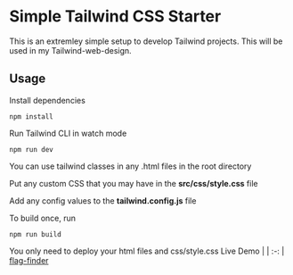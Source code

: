 # Simple Tailwind CSS Starter

This is an extremley simple setup to develop Tailwind projects. This will be used in my Tailwind-web-design.

## Usage

Install dependencies

```
npm install
```

Run Tailwind CLI in watch mode

```
npm run dev
```

You can use tailwind classes in any .html files in the root directory

Put any custom CSS that you may have in the **src/css/style.css** file

Add any config values to the **tailwind.config.js** file

To build once, run

```
npm run build
```

You only need to deploy your html files and css/style.css
Live Demo                                           |
| :-: |  
[flag-finder](https://kreation-flagfinder.netlify.app/ "flag-app")
